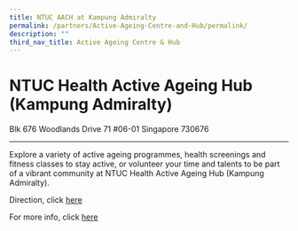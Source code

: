 ```yaml
---
title: NTUC AACH at Kampung Admiralty
permalink: /partners/Active-Ageing-Centre-and-Hub/permalink/
description: ""
third_nav_title: Active Ageing Centre & Hub
---
```

NTUC Health Active Ageing Hub (Kampung Admiralty)
=================================================

Blk 676 Woodlands Drive 71 #06-01 Singapore 730676

------------------------------------------------------------

Explore a variety of active ageing programmes, health screenings and fitness classes to stay active, or volunteer your time and talents to be part of a vibrant community at NTUC Health Active Ageing Hub (Kampung Admiralty).

Direction, click [here](https://www.google.com.sg/maps/place/676+Woodlands+Drive+71,+Singapore+730620/@1.4397799,103.7986169,17z/data=!3m1!4b1!4m5!3m4!1s0x31da13757b71ff87:0xf4b5be7d48fca76a!8m2!3d1.4397745!4d103.8008056)

For more info, click [here](https://ntuchealth.sg/active-ageing/locations/active-ageing-hub-kampung-admiralty)